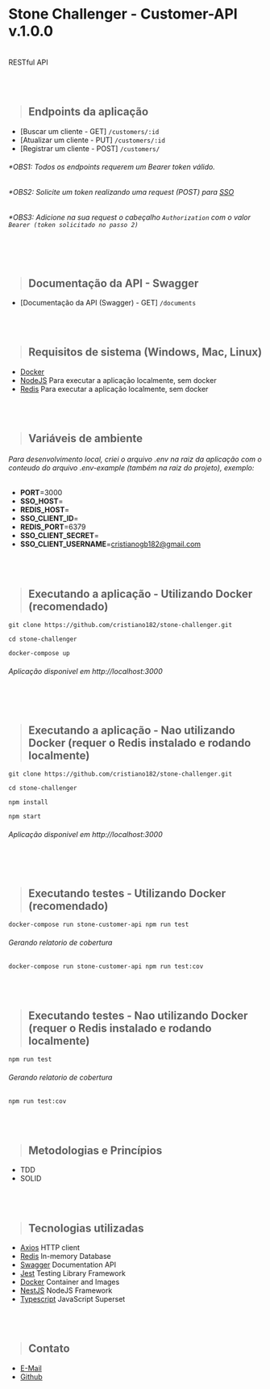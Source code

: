 <p  align="center"><h1>Stone Challenger - Customer-API v.1.0.0</h1></p>
<br />
RESTful API

<br /><br />


> ## Endpoints da aplicação

- [Buscar um cliente - GET] `/customers/:id`
- [Atualizar um cliente - PUT] `/customers/:id`
- [Registrar um cliente - POST] `/customers/`


###### *OBS1: Todos os endpoints requerem um Bearer token válido.
###### *OBS2: Solicite um token realizando uma request (POST) para [SSO](https://accounts.seguros.vitta.com.br/auth/realms/careers/protocol/openid-connect/token/)
###### *OBS3: Adicione na sua request o cabeçalho `Authorization` com o valor `Bearer (token solicitado no passo 2)`

<br /><br />

> ## Documentação da API - Swagger

- [Documentação da API (Swagger) - GET] `/documents`

<br /><br />

> ## Requisitos de sistema (Windows, Mac, Linux)

- [Docker](https://www.docker.com/)
- [NodeJS](https://nodejs.org/en/) Para executar a aplicação localmente, sem docker
- [Redis](https://redis.io/download/) Para executar a aplicação  localmente, sem docker

<br /><br />

> ## Variáveis de ambiente

###### Para desenvolvimento local, criei o arquivo .env na raiz da aplicação  com o conteudo do arquivo .env-example (também na raiz do projeto), exemplo:


- **PORT**=3000
- **SSO_HOST**=
- **REDIS_HOST**=
- **SSO_CLIENT_ID**= 
- **REDIS_PORT**=6379
- **SSO_CLIENT_SECRET**=
- **SSO_CLIENT_USERNAME**=cristianogb182@gmail.com

<br /><br />


> ## **Executando a aplicação  - Utilizando Docker (recomendado)**

```
git clone https://github.com/cristiano182/stone-challenger.git
```
```
cd stone-challenger 
```
```
docker-compose up
```
###### Aplicação  disponivel em http://localhost:3000

<br /><br />


> ## **Executando a aplicação  - Nao utilizando Docker (requer o Redis instalado e rodando localmente)**

```
git clone https://github.com/cristiano182/stone-challenger.git
```
```
cd stone-challenger 
```
```
npm install
```
```
npm start
```
###### Aplicação  disponivel em http://localhost:3000

<br /><br />


> ## **Executando testes - Utilizando Docker (recomendado)**

```
docker-compose run stone-customer-api npm run test
```
###### Gerando relatorio de cobertura
```
docker-compose run stone-customer-api npm run test:cov
```

<br /><br />


> ## **Executando testes - Nao utilizando Docker (requer o Redis instalado e rodando localmente)**

```
npm run test
```
###### Gerando relatorio de cobertura
```
npm run test:cov
```

<br /><br />


> ## Metodologias e Princípios
* TDD
* SOLID

<br /><br />

> ## Tecnologias utilizadas

- [Axios](https://axios-http.com/) HTTP client
- [Redis](https://redis.io/) In-memory Database
- [Swagger](https://redis.io/) Documentation API
- [Jest](https://jestjs.io/) Testing Library Framework
- [Docker](https://www.docker.com/) Container and Images
- [NestJS](https://github.com/nestjs/nest) NodeJS Framework
- [Typescript](https://www.typescriptlang.org/) JavaScript Superset


<br /><br />

> ## Contato

- [E-Mail](cristianogb182@gmail.com)
- [Github](https://github.com/cristiano182)

